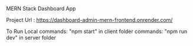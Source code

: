 MERN Stack Dashboard App

Project Url : https://dashboard-admin-mern-frontend.onrender.com/

To Run Local
commands: "npm start" in client folder
commands: "npm run dev" in server folder
